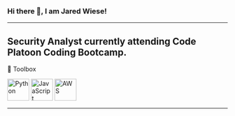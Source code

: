 ### Hi there 👋, I am Jared Wiese!
--------
Security Analyst currently attending Code Platoon Coding Bootcamp.
--------

🧰 Toolbox

<img src="https://cdn.worldvectorlogo.com/logos/python-5.svg" alt="Python" width="50" height="50"/>  <img src="https://cdn.worldvectorlogo.com/logos/logo-javascript.svg" alt="JavaScript" width="50" height="50"/>  <img src="https://cdn.worldvectorlogo.com/logos/aws-2.svg" alt="AWS" width="50" height="50"/> 

--------
